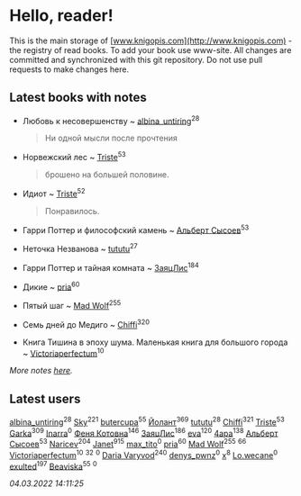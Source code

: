 # Hello, reader!
This is the main storage of [www.knigopis.com](http://www.knigopis.com) - the registry of read books.
To add your book use www-site. All changes are committed and synchronized with this git repository.
Do not use pull requests to make changes here.


## Latest books with notes
* Любовь к несовершенству ~ [albina_untiring](users/257/2579695-vkontakte)<sup>28</sup>
    > Ни одной мысли после прочтения

* Норвежский лес ~ [Triste](users/517/5175580462988229760-mailru)<sup>53</sup>
    > брошено на большей половине.

* Идиот ~ [Triste](users/517/5175580462988229760-mailru)<sup>52</sup>
    > Понравилось.

* Гарри Поттер и философский камень ~ [Альберт Сысоев](users/474/47446642-vkontakte)<sup>53</sup>

* Неточка Незванова ~ [tututu](users/135/135685382-vkontakte)<sup>27</sup>

* Гарри Поттер и тайная комната ~ [ЗаяцЛис](users/112/112388384595246311466-google)<sup>184</sup>

* Дикие ~ [pria](users/128/128917939-vkontakte)<sup>60</sup>

* Пятый шаг ~ [Mad Wolf](users/947/94738840-vkontakte)<sup>255</sup>

* Семь дней до Медиго ~ [Chiffi](users/105/105831994080785626680-google)<sup>320</sup>

* Книга Тишина в эпоху шума. Маленькая книга для большого города ~ [Victoriaperfectum](users/117/117396356938980769291-google)<sup>10</sup>


_More notes [here](latest_books_with_notes.md)._


## Latest users
[albina_untiring](users/257/2579695-vkontakte)<sup>28</sup> 
[Sky](users/118/118049897850017649660-googleplus)<sup>221</sup> 
[butercupa](users/193/193697993-vkontakte)<sup>55</sup> 
[Йолант](users/104/104690883692185089260-google)<sup>369</sup> 
[tututu](users/135/135685382-vkontakte)<sup>28</sup> 
[Chiffi](users/105/105831994080785626680-google)<sup>321</sup> 
[Triste](users/517/5175580462988229760-mailru)<sup>53</sup> 
[Garka](users/115/115753719718250012620-google)<sup>309</sup> 
[Inarra](users/101/101055787251601973291-google)<sup>0</sup> 
[Феня Котовна](users/109/109746193906459706720-google)<sup>146</sup> 
[ЗаяцЛис](users/112/112388384595246311466-google)<sup>186</sup> 
[eva](users/111/111656270551033014778-google)<sup>120</sup> 
[4apa](users/117/117392596378069249667-google)<sup>138</sup> 
[Альберт Сысоев](users/474/47446642-vkontakte)<sup>53</sup> 
[Naricev](users/107/107090515204537133928-google)<sup>204</sup> 
[Janet](users/108/108113656204404967440-google)<sup>915</sup> 
[max_tito](users/109/10967144-vkontakte)<sup>0</sup> 
[pria](users/128/128917939-vkontakte)<sup>60</sup> 
[Mad Wolf](users/947/94738840-vkontakte)<sup>255</sup> 
[](users/153/1537586159620888-facebook)<sup>66</sup> 
[Victoriaperfectum](users/117/117396356938980769291-google)<sup>10</sup> 
[](users/118/118248226132797004598-google)<sup>32</sup> 
[](users/108/108602903446726240227-google)<sup>0</sup> 
[Daria Varyvod](users/829/829893410524253-facebook)<sup>240</sup> 
[denys_pwnz](users/421/421114755-vkontakte)<sup>0</sup> 
[x](users/104/104714960785244441663-google)<sup>8</sup> 
[Lo.wecane](users/104/104796862760252606871-google)<sup>0</sup> 
[exulted](users/100/100599204551896265722-google)<sup>197</sup> 
[Beaviska](users/102/10202544960024508-facebook)<sup>55</sup> 
[](users/108/108355317006178724444-google)<sup>0</sup> 


_04.03.2022 14:11:25_
